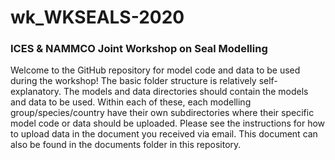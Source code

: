 # wk_WKSEALS-2020
### ICES &amp; NAMMCO Joint Workshop on Seal Modelling
Welcome to the GitHub repository for model code and data to be used during the workshop! The basic folder structure is relatively self-explanatory. The models and data directories should contain the models and data to be used. Within each of these, each modelling group/species/country have their own subdirectories where their specific model code or data should be uploaded. Please see the instructions for how to upload data in the document you received via email. This document can also be found in the documents folder in this repository.

